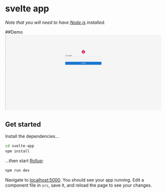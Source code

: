 # svelte app

*Note that you will need to have [Node.js](https://nodejs.org) installed.*

##Demo
[![Watch the video](public/app.png)](https://drive.google.com/file/d/1ZMs54N_0Q5FxgjuUGCd8uRVIhd9Xao20/view?usp=sharing)
## Get started

Install the dependencies...

```bash
cd svelte-app
npm install
```

...then start [Rollup](https://rollupjs.org):

```bash
npm run dev
```

Navigate to [localhost:5000](http://localhost:5000). You should see your app running. Edit a component file in `src`, save it, and reload the page to see your changes.

